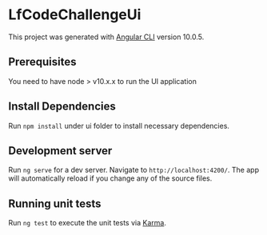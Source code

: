 # LfCodeChallengeUi

This project was generated with [Angular CLI](https://github.com/angular/angular-cli) version 10.0.5.

## Prerequisites
You need to have node > v10.x.x to run the UI application

## Install Dependencies
Run `npm install` under ui folder to install necessary dependencies.

## Development server

Run `ng serve` for a dev server. Navigate to `http://localhost:4200/`. The app will automatically reload if you change any of the source files.

## Running unit tests

Run `ng test` to execute the unit tests via [Karma](https://karma-runner.github.io).